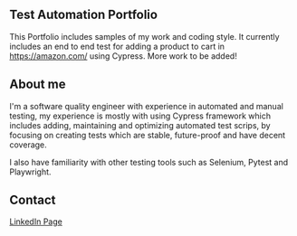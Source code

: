 ## Test Automation Portfolio
This Portfolio includes samples of my work and coding style.
It currently includes an end to end test for adding a product to cart in https://amazon.com/ using Cypress.
More work to be added!

## About me
I'm a software quality engineer with experience in automated and manual testing,
my experience is mostly with using Cypress framework which includes adding, maintaining 
and optimizing automated test scrips, by focusing on creating tests which are stable, future-proof and have decent coverage.

I also have familiarity with other testing tools such as Selenium, Pytest and Playwright.

## Contact
[LinkedIn Page](https://www.linkedin.com/in/iyad-al-yadak-076280170/)
